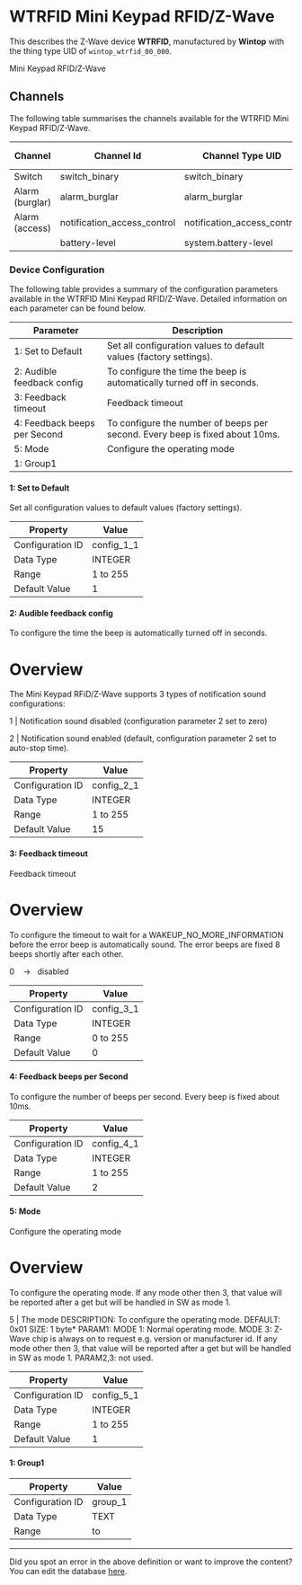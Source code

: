 
# WTRFID Mini Keypad RFID/Z-Wave

This describes the Z-Wave device **WTRFID**, manufactured by **Wintop** with the thing type UID of ```wintop_wtrfid_00_000```. 

Mini Keypad RFID/Z-Wave

## Channels
The following table summarises the channels available for the WTRFID Mini Keypad RFID/Z-Wave.

| Channel | Channel Id | Channel Type UID | Category | Item Type |
|---------|------------|------------------|----------|-----------|
| Switch | switch_binary | switch_binary | Switch | Switch |
| Alarm (burglar) | alarm_burglar | alarm_burglar | Door | Switch |
| Alarm (access) | notification_access_control | notification_access_control |  | Number |
|  | battery-level | system.battery-level |  |  |




### Device Configuration
The following table provides a summary of the configuration parameters available in the WTRFID Mini Keypad RFID/Z-Wave.
Detailed information on each parameter can be found below.

| Parameter   | Description |
|-------------|-------------|
| 1: Set to Default | Set all configuration values to default values (factory settings). |
| 2: Audible feedback config | To configure the time the beep is automatically turned off in seconds. |
| 3: Feedback timeout | Feedback timeout |
| 4: Feedback beeps per Second | To configure the number of beeps per second. Every beep is fixed about 10ms. |
| 5: Mode | Configure the operating mode |
| 1: Group1 |  |




#### 1: Set to Default

Set all configuration values to default values (factory settings).


| Property         | Value    |
|------------------|----------|
| Configuration ID | config_1_1 |
| Data Type        | INTEGER |
| Range | 1 to 255 |
| Default Value | 1 |






#### 2: Audible feedback config

To configure the time the beep is automatically turned off in seconds.  


# Overview #

The Mini Keypad RFiD/Z-Wave supports 3 types of notification sound configurations:

1 | Notification sound disabled (configuration parameter 2 set to zero)

2 | Notification sound enabled (default, configuration parameter 2 set to auto-stop time).


| Property         | Value    |
|------------------|----------|
| Configuration ID | config_2_1 |
| Data Type        | INTEGER |
| Range | 1 to 255 |
| Default Value | 15 |






#### 3: Feedback timeout

Feedback timeout  


# Overview #

To configure the timeout to wait for a WAKEUP\_NO\_MORE\_INFORMATION before the error beep is automatically sound. The error beeps are fixed 8 beeps shortly after each other.       

0    ->   disabled


| Property         | Value    |
|------------------|----------|
| Configuration ID | config_3_1 |
| Data Type        | INTEGER |
| Range | 0 to 255 |
| Default Value | 0 |






#### 4: Feedback beeps per Second

To configure the number of beeps per second. Every beep is fixed about 10ms.


| Property         | Value    |
|------------------|----------|
| Configuration ID | config_4_1 |
| Data Type        | INTEGER |
| Range | 1 to 255 |
| Default Value | 2 |






#### 5: Mode

Configure the operating mode  


# Overview #

To configure the operating mode. If any mode other then 3, that value will be reported after a get but will be handled in SW as mode 1.

5 | The mode DESCRIPTION: To configure the operating mode. DEFAULT: 0x01 SIZE: 1 byte\* PARAM1: MODE 1: Normal operating mode. MODE 3: Z-Wave chip is always on to request e.g. version or manufacturer id. If any mode other then 3, that value will be reported after a get but will be handled in SW as mode 1. PARAM2,3: not used.


| Property         | Value    |
|------------------|----------|
| Configuration ID | config_5_1 |
| Data Type        | INTEGER |
| Range | 1 to 255 |
| Default Value | 1 |






#### 1: Group1




| Property         | Value    |
|------------------|----------|
| Configuration ID | group_1 |
| Data Type        | TEXT |
| Range |  to  |






---

Did you spot an error in the above definition or want to improve the content?
You can edit the database [here](http://www.cd-jackson.com/index.php/zwave/zwave-device-database/zwave-device-list/devicesummary/217).

